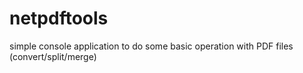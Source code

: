 # netpdftools
simple console application to do some basic operation with PDF files (convert/split/merge)
